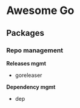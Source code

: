 # Awesome Go

## Packages

### Repo management

**Releases mgmt**

- goreleaser

**Dependency mgmt**

- dep

